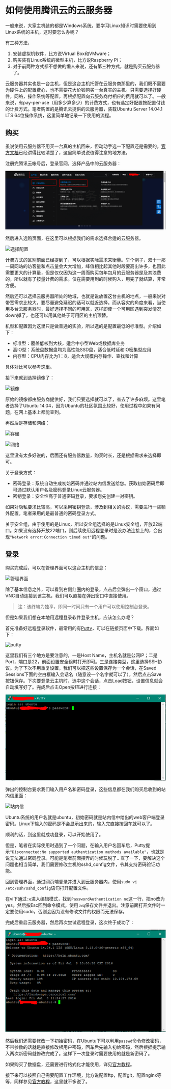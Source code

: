 # 如何使用腾讯云的云服务器

一般来说，大家主机装的都是Windows系统，要学习Linux知识时需要使用到Linux系统的主机，这时要怎么办呢？

有三种方法，

1. 安装虚拟机软件，比方说Virtual Box和VMware；
2. 购买装有Linux系统的微型主机，比方说Raspberry Pi；
3. 对于前两种方式都不想做的懒人来说，还有第三种方式，就是购买云服务器了。

云服务器其实也是一台主机，但是这台主机托管在云服务商那里的，我们既不需要为硬件上的配置费心，也不需要花大价钱购买一台真实的主机。只需要选择好硬件，网络，操作系统等配置，再根据配置向云服务商付相应的费用就可以了。一般来说，有pay-per-use（用多少算多少）的计费方式，也有选定好配置按配置付钱的计费方式。笔者购置的是腾讯云提供的云服务器，装载Ubuntu Server 14.04.1 LTS 64位操作系统，这里简单地记录一下使用的流程。

## 购买

虽说使用云服务器不用买一台真的主机回来，但动动手选一下配置还是需要的。[官方文档](https://www.qcloud.com/doc/product/213/2972)已经讲得比较清楚了，这里简单说说值得注意的地方法。

注册完腾讯云帐号后，登录官网，选择产品中的云服务器：

![官网](https://raw.githubusercontent.com/familyld/learnlinux/master/graph/OfficialWebsite.png)

然后进入选购页面，在这里可以根据我们的需求选择合适的云服务器。

![选择配置](https://mccdn.qcloud.com/static/img/0a506ce5c9c271ee09ea237ce1d34944/image.png)

计费方式的区别前面已经提到了，可以根据实际需求来衡量。举个例子，双十一那一周网站的访客量和点击量会大大增加，峰值相比起其他时段要高出许多，也因此需要更大的计算量，但是仅仅因为这一周而购买包年包月的云服务器是及其浪费的，所以就有了按量计费的需求。仅在需要用到的时候购入，用完了就结算，非常方便。

然后还可以选择云服务器所处的地域，也就是说放置这台主机的地点，一般来说对带宽需求比较大，要尽量避免延迟的话可以就近选择。而从容灾的角度来看，当使用多台云服务器时，最好选择不同的可用区，这样即使一个可用区遇到突发情况down掉了，也还可以用其他处于可用区的主机顶替。

机型和配置因为这里只是做普通的实验，所以选的是配置最低的标准型。介绍如下：

- 标准型：覆盖低核到大核，适合中小型Web或数据库业务
- 高IO型：系统盘数据盘均为高性能SSD盘，适合低时延和IO密集型应用
- 内存型：CPU内存比为1：8，适合大规模内存操作、查找和计算

具体对比可以参考[这里](http://www.qcloud.com/doc/product/213/CVM%E5%AE%9E%E4%BE%8B#3.-机型)。

接下来就到选择镜像了：

![镜像](https://mccdn.qcloud.com/static/img/fe36402379bbc70d9e17591568a6e1f6/image.png)

原始的镜像都由服务商提供好，我们只要选择就可以了，省去了许多麻烦。这里笔者选择了Ubuntu 14.04，因为Ubuntu的社区氛围比较好，使用过程中如果有问题，在网上基本上都能查到。

再然后是存储和网络：

![存储](https://mccdn.qcloud.com/static/img/ef73fc3a1b4d6d1579b322d92d536ac1/image.png)

![网络](https://mccdn.qcloud.com/static/img/3a09b6af11caeb074282dd23006dd818/image.png)

这里没有太多好说的，后面还有服务器数量，购买时长，还是根据需求来选择即可。

关于登录方式：

- 密码登录：系统自动生成初始密码并通过站内信发送给您。获取初始密码后即可通过默认用户名及密码登录Linux云服务器。
- 密钥登录：安全性高于普通密码登录，要求您先创建一对密钥。

如果对隐私要求比较高，可以采用密钥登录，涉及到相关的协议，需要进行一些额外配置。笔者采用的是最普通的密码登录方式。

关于安全组，由于使用的是Linux，所以安全组选择的是Linux安全组，开放22端口。如果没有选择开放22端口，则后续使用远程登录时是没办法连接上的，会出现``"Network error:Connection timed out"``的问题。

## 登录

购买完成后，可以在管理界面可以这台主机的信息：

![管理界面](https://mccdn.qcloud.com/img56b1a6cb7b3e8.png)

除了基本信息之外，可以看到右侧红圈内的登录，点击后会弹出一个窗口，通过VNC自动连接到该主机，我们可以直接在弹出窗口中直接使用。

> 注：该终端为独享，即同一时间只有一个用户可以使用控制台登录。

但是如果我们想在本地用远程登录软件登录主机，应该怎么办呢？

首先准备好远程登录软件，最常用的有[Putty](http://www.putty.nl/download.html)，可以在链接页面中下载。界面如下：

![putty](https://mccdn.qcloud.com/img56a5d38a4ffbc.png)

这里我们有三个地方是要注意的，一是Host Name，主机名就是公网IP；二是Port，端口是22，前面设置安全组时打开即可。三是连接类型，这里选择SSH协议。为了下次不用重复设置，我们可以把这些设置保存为一个会话，在Saved Sessions下面的空白框输入会话名（随意设一个名字就可以了），然后点击Save按钮保存。下次要登录云主机时，选中这个会话，点击Load按钮，设置信息就会自动填写好了。完成后点击Open按钮进行连接：

![登录](https://raw.githubusercontent.com/familyld/learnlinux/master/graph/login.png)

弹出的控制台要求我们输入用户名和密码登录，这些信息都在我们购买后收到的站内信里面：

![站内信](https://mccdn.qcloud.com/img56a20f10a373a.png)

Ubuntu系统的用户名就是ubuntu，初始密码就是站内信中给出的web客户端登录密码。Linux下输入的密码是不会显示出来的，输入完直接按回车就可以了。

顺利的话，到这里就成功登录，可以开始使用了。

但是，笔者在实际使用时遇到了一个问题，在输入用户名回车后，Putty提示``"Disconnected:No supported authentication methods available"``，也就是说无法通过密码登录。可能是笔者前面摆弄的时候玩脱了.. 查了一下，要解决这个问题也相当简单，我们需要修改主机的sshd_config文件，令其支持密码验证功能。

回到管理界面，通过网页端登录并进入到云服务器内，使用``sudo vi /etc/ssh/sshd_config``语句打开配置文件。

在vi下通过``:e``进入编辑模式，找到``PasswordAuthentication no``这一行，把no改为yes。然后按Esc回到命令模式，使用``:wq``保存文件并退出。注意前面打开文件时一定要使用sudo，否则会因为没有修改文件的权限而无法保存。

完成后重启云服务器，然后再次尝试远程登录，这次终于成功了：

![成功](https://raw.githubusercontent.com/familyld/learnlinux/master/graph/finish.png)

然后我们还需要修改一下初始密码，在Ubuntu下可以利用``passwd``命令修改密码，不带参数的话就是直接修改根用户密码，回车后先输入初始密码，然后根据提示输入两次新密码就修改完成了。这样下一次登录时需要使用的就是新密码了。

如果购买了数据盘，还需要进行格式化才能使用，详见[官方教程](https://www.qcloud.com/doc/product/213/2974)。

接下来可以按照自己需要配置工作环境，比方说配置ftp，配置git，配置nginx等等，同样参见[官方教程](https://www.qcloud.com/doc/product/213/2975)，这里就不多说了。
